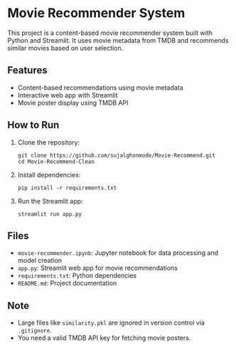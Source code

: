 # Movie Recommender System

This project is a content-based movie recommender system built with Python and Streamlit. It uses movie metadata from TMDB and recommends similar movies based on user selection.

## Features
- Content-based recommendations using movie metadata
- Interactive web app with Streamlit
- Movie poster display using TMDB API

## How to Run
1. Clone the repository:
   ```
   git clone https://github.com/sujalghonmode/Movie-Recommend.git
   cd Movie-Recommend-Clean
   ```
2. Install dependencies:
   ```
   pip install -r requirements.txt
   ```
3. Run the Streamlit app:
   ```
   streamlit run app.py
   ```

## Files
- `movie-recommender.ipynb`: Jupyter notebook for data processing and model creation
- `app.py`: Streamlit web app for movie recommendations
- `requirements.txt`: Python dependencies
- `README.md`: Project documentation

## Note
- Large files like `similarity.pkl` are ignored in version control via `.gitignore`.
- You need a valid TMDB API key for fetching movie posters.
